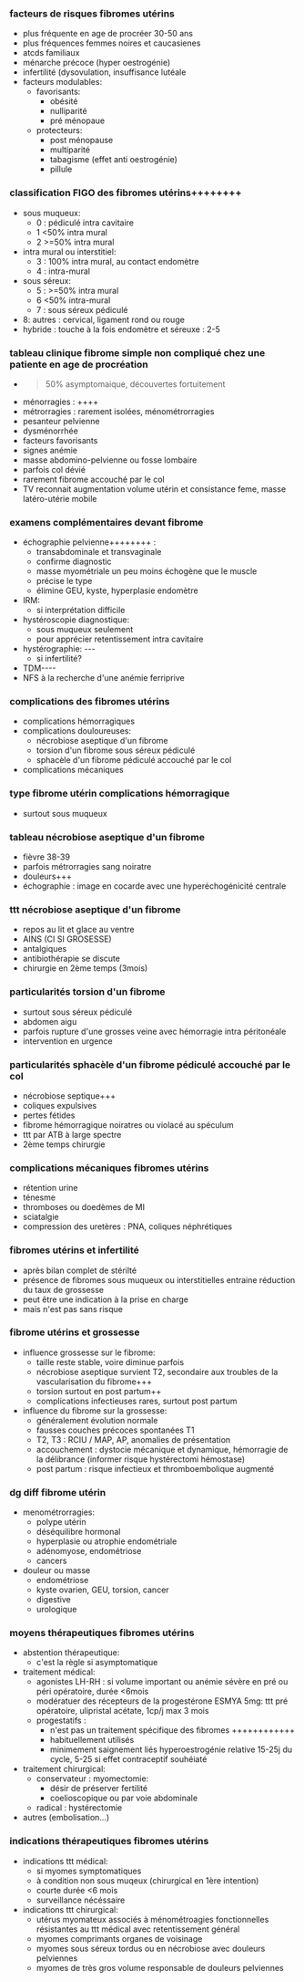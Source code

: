 ### facteurs de risques fibromes utérins
- plus fréquente en age de procréer 30-50 ans
- plus fréquences femmes noires et caucasienes
- atcds familiaux
- ménarche précoce (hyper oestrogénie)
- infertilité (dysovulation, insuffisance lutéale
- facteurs modulables:
	- favorisants:
		- obésité
		- nulliparité
		- pré ménopaue
	- protecteurs:
		- post ménopause
		- multiparité
		- tabagisme (effet anti oestrogénie)
		- pillule

### classification FIGO des fibromes utérins++++++++
- sous muqueux:
	- 0 : pédiculé intra cavitaire
	- 1 <50% intra mural
	- 2 >=50% intra mural
- intra mural ou interstitiel:
	- 3 : 100% intra mural, au contact endomètre
	- 4 : intra-mural
- sous séreux:
	- 5 : >=50% intra mural
	- 6 <50% intra-mural
	- 7 : sous séreux pédiculé
- 8: autres : cervical, ligament rond ou rouge
- hybride : touche à la fois endomètre et séreuxe : 2-5

### tableau clinique fibrome simple non compliqué chez une patiente en age de procréation
- >50% asymptomaique, découvertes fortuitement
- ménorragies : ++++
- métrorragies : rarement isolées, ménométrorragies
- pesanteur pelvienne
- dysménorrhée
- facteurs favorisants
- signes anémie
- masse abdomino-pelvienne ou fosse lombaire
- parfois col dévié
- rarement fibrome accouché par le col
- TV reconnait augmentation volume utérin et consistance feme, masse latéro-utérie mobile

### examens complémentaires devant fibrome
- échographie pelvienne++++++++ :
	- transabdominale et transvaginale
	- confirme diagnostic
	- masse myométriale un peu moins échogène que le muscle
	- précise le type
	- élimine GEU, kyste, hyperplasie endomètre
- IRM:
	- si interprétation difficile
- hystéroscopie diagnostique:
	- sous muqueux seulement
	- pour apprécier retentissement intra cavitaire
- hystérographie: ---
	- si infertilité?
- TDM----
- NFS à la recherche d'une anémie ferriprive

### complications des fibromes utérins
- complications hémorragiques
- complications douloureuses:
	- nécrobiose aseptique d'un fibrome
	- torsion d'un fibrome sous séreux pédiculé
	- sphacèle d'un fibrome pédiculé accouché par le col
- complications mécaniques

### type fibrome utérin complications hémorragique
- surtout sous muqueux

### tableau nécrobiose aseptique d'un fibrome
- fièvre 38-39
- parfois métrorragies sang noiratre
- douleurs+++
- échographie : image en cocarde avec une hyperéchogénicité centrale

### ttt nécrobiose aseptique d'un fibrome
- repos au lit et glace au ventre
- AINS (CI SI GROSESSE)
- antalgiques
- antibiothérapie se discute
- chirurgie en 2ème temps (3mois)

### particularités torsion d'un fibrome
- surtout sous séreux pédiculé
- abdomen aigu
- parfois rupture d'une grosses veine avec hémorragie intra péritonéale
- intervention en urgence 

### particularités sphacèle d'un fibrome pédiculé accouché par le col
- nécrobiose septique+++
- coliques expulsives
- pertes fétides
- fibrome hémorragique noiratres ou violacé au spéculum
- ttt par ATB à large spectre 
- 2ème temps chirurgie

### complications mécaniques fibromes utérins
- rétention urine
- ténesme
- thromboses ou doedèmes de MI 
- sciatalgie
- compression des uretères : PNA, coliques néphrétiques

### fibromes utérins et infertilité
- après bilan complet de stérilté
- présence de fibromes sous muqueux ou interstitielles entraine réduction du taux de grossesse
- peut être une indication à la prise en charge
- mais n'est pas sans risque

### fibrome utérins et grossesse
- influence grossesse sur le fibrome:
	- taille reste stable, voire diminue parfois
	- nécrobiose aseptique survient T2, secondaire aux troubles de la vascularisation du fibrome+++
	- torsion surtout en post partum++
	- complications infectieuses rares, surtout post partum
- influence du fibrome sur la grossesse:
	- généralement évolution normale
	- fausses couches précoces spontanées T1
	- T2, T3 : RCIU / MAP, AP, anomalies de présentation
	- accouchement : dystocie mécanique et dynamique, hémorragie de la délibrance (informer risque hystérectomi hémostase)
	- post partum : risque infectieux et thromboembolique augmenté

### dg diff fibrome utérin
- menométrorragies:
	- polype utérin
	- déséquilibre hormonal
	- hyperplasie ou atrophie endométriale
	- adénomyose, endométriose
	- cancers
- douleur ou masse
	- endométriose
	- kyste ovarien, GEU, torsion, cancer
	- digestive
	- urologique

### moyens thérapeutiques fibromes utérins
- abstention thérapeutique:
	- c'est la règle si asymptomatique
- traitement médical:
	- agonistes LH-RH : si volume important ou anémie sévère en pré ou péri opératoire, durée <6mois
	- modératuer des récepteurs de la progestérone ESMYA 5mg: ttt pré opératoire, ulipristal acétate, 1cp/j max 3 mois
	- progestatifs :
		- n'est pas un traitement spécifique des fibromes ++++++++++++
		- habituellement utilisés
		- minimement saignement liés hyperoestrogénie relative 15-25j du cycle, 5-25 si effet contraceptif souhéiaté
- traitement chirurgical:
	- conservateur : myomectomie:
		- désir de préserver fertilité
		- coelioscopique ou par voie abdominale
	- radical : hystérectomie
- autres (embolisation...)

### indications thérapeutiques fibromes utérins
- indications ttt médical:
	- si myomes symptomatiques
	- à condition non sous muqeux (chirurgical en 1ère intention)
	- courte durée <6 mois
	- surveillance nécéssaire
- indications ttt chirurgical:
	- utérus myomateux associés à ménométroagies fonctionnelles résistantes au ttt médical avec retentissement général
	- myomes comprimants organes de voisinage
	- myomes sous séreux tordus ou en nécrobiose avec douleurs pelviennes
	- myomes de très gros volume responsable de douleurs pelviennes